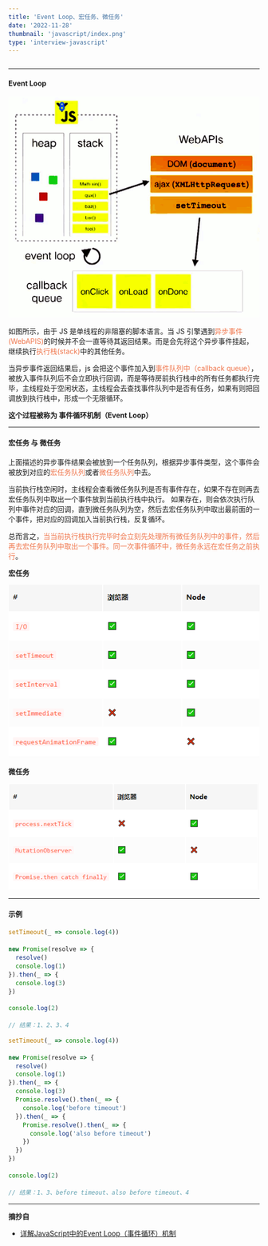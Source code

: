 ```yaml
---
title: 'Event Loop、宏任务、微任务'
date: '2022-11-28'
thumbnail: 'javascript/index.png'
type: 'interview-javascript'
---
```

```toc
```
---
#### Event Loop

![pic_1](/blogs/interview-javascript/js_1_pic_1.png#pic_center)

如图所示，由于 JS 是单线程的非阻塞的脚本语言。当 JS 引擎遇到<font color=#f0764c>异步事件(WebAPIS)</font>的时候并不会一直等待其返回结果。而是会先将这个异步事件挂起，继续执行<font color=#f0764c>执行栈(stack)</font>中的其他任务。

当异步事件返回结果后，js 会把这个事件加入到<font color=#f0764c>事件队列中（callback queue）</font>，被放入事件队列后不会立即执行回调，而是等待房前执行栈中的所有任务都执行完毕，主线程处于空闲状态，主线程会去查找事件队列中是否有任务，如果有则把回调放到执行栈中，形成一个无限循环。

**这个过程被称为 事件循环机制（Event Loop）**

---
#### 宏任务 与 微任务

上面描述的异步事件结果会被放到一个任务队列，根据异步事件类型，这个事件会被放到对应的<font color=#f0764c>宏任务队列</font>或者<font color=#f0764c>微任务队列</font>中去。

当前执行栈空闲时，主线程会查看微任务队列是否有事件存在，如果不存在则再去宏任务队列中取出一个事件放到当前执行栈中执行。
如果存在，则会依次执行队列中事件对应的回调，直到微任务队列为空，然后去宏任务队列中取出最前面的一个事件，把对应的回调加入当前执行栈，反复循环。

总而言之，<font color=#f0764c>当当前执行栈执行完毕时会立刻先处理所有微任务队列中的事件，然后再去宏任务队列中取出一个事件。同一次事件循环中，微任务永远在宏任务之前执行</font>。

**宏任务**

![pic_1](/blogs/interview-javascript/js_1_pic_2.png#pic_center)

**微任务**

![pic_1](/blogs/interview-javascript/js_1_pic_3.png#pic_center)

---
#### 示例

```js
setTimeout(_ => console.log(4))

new Promise(resolve => {
  resolve()
  console.log(1)
}).then(_ => {
  console.log(3)
})

console.log(2)

// 结果：1、2、3、4
```

```js
setTimeout(_ => console.log(4))

new Promise(resolve => {
  resolve()
  console.log(1)
}).then(_ => {
  console.log(3)
  Promise.resolve().then(_ => {
    console.log('before timeout')
  }).then(_ => {
    Promise.resolve().then(_ => {
      console.log('also before timeout')
    })
  })
})

console.log(2)

// 结果：1、3、before timeout、also before timeout、4
```

---

**摘抄自**

- [详解JavaScript中的Event Loop（事件循环）机制](https://zhuanlan.zhihu.com/p/33058983)